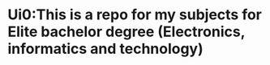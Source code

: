 # Ui0:This is a repo for my subjects for Elite bachelor degree (Electronics, informatics and technology)
